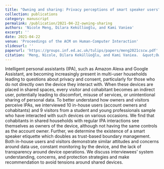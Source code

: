 ```yaml
---
title: "Owning and sharing: Privacy perceptions of smart speaker users"
collection: publications
category: manuscript
permalink: /publication/2021-04-22-owning-sharing
authors: 'Nicole Meng, Dilara Keküllüoğlu, and Kami Vaniea'
excerpt: ''
date: 2021-04-22
venue: 'Proceedings of the ACM on Human-Computer Interaction'
slidesurl: ''
paperurl: 'https://groups.inf.ed.ac.uk/tulips/papers/meng2021cscw.pdf'
citation: 'Meng, Nicole, Dilara Keküllüoğlu, and Kami Vaniea.  &quot;Owning and sharing: Privacy perceptions of smart speaker users. &quot; <i>Proceedings of the ACM on Human-Computer Interaction</i> 5.CSCW1 (2021): 1-29.'
---
```


Intelligent personal assistants (IPA), such as Amazon Alexa and Google Assistant, are becoming increasingly present in multi-user households leading to questions about privacy and consent, particularly for those who do not directly own the device they interact with. When these devices are placed in shared spaces, every visitor and cohabitant becomes an indirect user, potentially leading to discomfort, misuse of services, or unintentional sharing of personal data. To better understand how owners and visitors perceive IPAs, we interviewed 10 in-house users (account owners and cohabitants) and 9 visitors from a student and young professionals sample who have interacted with such devices on various occasions. We find that cohabitants in shared households with regular IPA interactions see themselves as owners of the device, although not having the same controls as the account owner. Further, we determine the existence of a smart speaker etiquette which doubles as trust-based boundary management. Both in-house users and visitors demonstrate similar attitudes and concerns around data use, constant monitoring by the device, and the lack of transparency around device operations. We discuss interviewees’ system understanding, concerns, and protection strategies and make recommendation to avoid tensions around shared devices.
